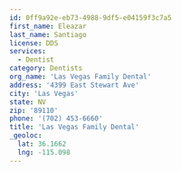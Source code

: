 ```yaml
---
id: 0ff9a92e-eb73-4988-9df5-e04159f3c7a5
first_name: Eleazar
last_name: Santiago
license: DDS
services:
  - Dentist
category: Dentists
org_name: 'Las Vegas Family Dental'
address: '4399 East Stewart Ave'
city: 'Las Vegas'
state: NV
zip: '89110'
phone: '(702) 453-6660'
title: 'Las Vegas Family Dental'
_geoloc:
  lat: 36.1662
  lng: -115.098
---
```


